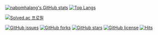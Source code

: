 [![nabomhalang's GitHub stats](https://github-readme-stats.vercel.app/api?username=nabomhalang&theme=vue)](https://github.com/nabomhalang/nabomhalang)
[![Top Langs](https://github-readme-stats.vercel.app/api/top-langs/?username=nabomhalang&layout=compact)](https://github.com/anuraghazra/github-readme-stats)



[![Solved.ac 프로필](http://mazassumnida.wtf/api/generate_badge?boj=nabomhalang)](https://solved.ac/nabomhalang)

[![GitHub issues](https://img.shields.io/github/issues/nabomhalang/nabomhalang)](https://github.com/nabomhalang/nabomhalang/issues)
[![GitHub forks](https://img.shields.io/github/forks/nabomhalang/nabomhalang)](https://github.com/nabomhalang/nabomhalang/network)
[![GitHub stars](https://img.shields.io/github/stars/nabomhalang/nabomhalang)](https://github.com/nabomhalang/nabomhalang/stargazers)
[![GitHub license](https://img.shields.io/github/license/nabomhalang/nabomhalang)](https://github.com/nabomhalang/nabomhalang)
[![Hits](https://hits.seeyoufarm.com/api/count/incr/badge.svg?url=https%3A%2F%2Fgithub.com%2Fnabomhalang%2Fnabomhalang&count_bg=%23BC7EE7&title_bg=%23555555&icon=&icon_color=%23E7E7E7&title=hits&edge_flat=false)](https://hits.seeyoufarm.com)
